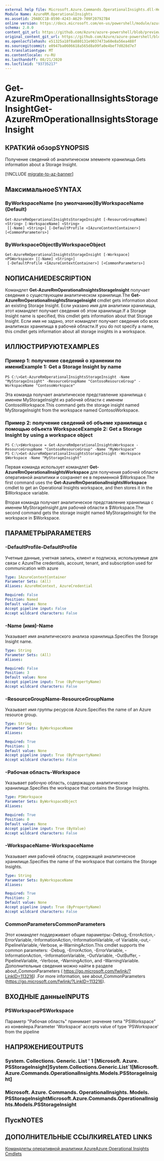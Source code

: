 ```yaml
---
external help file: Microsoft.Azure.Commands.OperationalInsights.dll-Help.xml
Module Name: AzureRM.OperationalInsights
ms.assetid: 29ABCC1B-8590-4243-A629-709F207927B4
online version: https://docs.microsoft.com/en-us/powershell/module/azurerm.operationalinsights/get-azurermoperationalinsightsstorageinsight
schema: 2.0.0
content_git_url: https://github.com/Azure/azure-powershell/blob/preview/src/ResourceManager/OperationalInsights/Commands.OperationalInsights/help/Get-AzureRmOperationalInsightsStorageInsight.md
original_content_git_url: https://github.com/Azure/azure-powershell/blob/preview/src/ResourceManager/OperationalInsights/Commands.OperationalInsights/help/Get-AzureRmOperationalInsightsStorageInsight.md
ms.openlocfilehash: e51325a18f8a880131e9037473a60e8a56ea488f
ms.sourcegitcommit: e0947ba0606618a565d8a99fa0e4bef7d028d7e7
ms.translationtype: MT
ms.contentlocale: ru-RU
ms.lasthandoff: 08/21/2020
ms.locfileid: "93735217"
---
```

# <span data-ttu-id="a50b1-101">Get-AzureRmOperationalInsightsStorageInsight</span><span class="sxs-lookup"><span data-stu-id="a50b1-101">Get-AzureRmOperationalInsightsStorageInsight</span></span>

## <span data-ttu-id="a50b1-102">КРАТКИй обзор</span><span class="sxs-lookup"><span data-stu-id="a50b1-102">SYNOPSIS</span></span>
<span data-ttu-id="a50b1-103">Получение сведений об аналитическом элементе хранилища.</span><span class="sxs-lookup"><span data-stu-id="a50b1-103">Gets information about a Storage Insight.</span></span>

[!INCLUDE [migrate-to-az-banner](../../includes/migrate-to-az-banner.md)]

## <span data-ttu-id="a50b1-104">Максимальное</span><span class="sxs-lookup"><span data-stu-id="a50b1-104">SYNTAX</span></span>

### <span data-ttu-id="a50b1-105">ByWorkspaceName (по умолчанию)</span><span class="sxs-lookup"><span data-stu-id="a50b1-105">ByWorkspaceName (Default)</span></span>
```
Get-AzureRmOperationalInsightsStorageInsight [-ResourceGroupName] <String> [-WorkspaceName] <String>
 [[-Name] <String>] [-DefaultProfile <IAzureContextContainer>] [<CommonParameters>]
```

### <span data-ttu-id="a50b1-106">ByWorkspaceObject</span><span class="sxs-lookup"><span data-stu-id="a50b1-106">ByWorkspaceObject</span></span>
```
Get-AzureRmOperationalInsightsStorageInsight [-Workspace] <PSWorkspace> [[-Name] <String>]
 [-DefaultProfile <IAzureContextContainer>] [<CommonParameters>]
```

## <span data-ttu-id="a50b1-107">NОПИСАНИЕ</span><span class="sxs-lookup"><span data-stu-id="a50b1-107">DESCRIPTION</span></span>
<span data-ttu-id="a50b1-108">Командлет **Get-AzureRmOperationalInsightsStorageInsight** получает сведения о существующем аналитическом хранилище.</span><span class="sxs-lookup"><span data-stu-id="a50b1-108">The **Get-AzureRmOperationalInsightsStorageInsight** cmdlet gets information about an existing Storage Insight.</span></span>
<span data-ttu-id="a50b1-109">Если указано имя для аналитики хранилища, этот командлет получает сведения об этом хранилище.</span><span class="sxs-lookup"><span data-stu-id="a50b1-109">If a Storage Insight name is specified, this cmdlet gets information about that Storage Insight.</span></span>
<span data-ttu-id="a50b1-110">Если имя не задано, этот командлет получает сведения обо всех аналитиках хранилища в рабочей области.</span><span class="sxs-lookup"><span data-stu-id="a50b1-110">If you do not specify a name, this cmdlet gets information about all storage insights in a workspace.</span></span>

## <span data-ttu-id="a50b1-111">ИЛЛЮСТРИРУЮТ</span><span class="sxs-lookup"><span data-stu-id="a50b1-111">EXAMPLES</span></span>

### <span data-ttu-id="a50b1-112">Пример 1: получение сведений о хранении по имени</span><span class="sxs-lookup"><span data-stu-id="a50b1-112">Example 1: Get a Storage Insight by name</span></span>
```
PS C:\>Get-AzureRmOperationalInsightsStorageInsight -Name "MyStorageInsight" -ResourceGroupName "ContosoResourceGroup" -WorkspaceName "ContosoWorkspace"
```

<span data-ttu-id="a50b1-113">Эта команда получает аналитическое представление хранилища с именем MyStorageInsight из рабочей области с именем ContosoWorkspace.</span><span class="sxs-lookup"><span data-stu-id="a50b1-113">This command gets the storage insight named MyStorageInsight from the workspace named ContosoWorkspace.</span></span>

### <span data-ttu-id="a50b1-114">Пример 2: получение сведений об объеме хранилища с помощью объекта Workspace</span><span class="sxs-lookup"><span data-stu-id="a50b1-114">Example 2: Get a Storage Insight by using a workspace object</span></span>
```
PS C:\>$Workspace = Get-AzureRmOperationalInsightsWorkspace -ResourceGroupName "ContosoResourceGroup" -Name "MyWorkspace"
PS C:\>Get-AzureRmOperationalInsightsStorageInsight -Workspace $Workspace -Name "MyStorageInsight"
```

<span data-ttu-id="a50b1-115">Первая команда использует командлет **Get-AzureRmOperationalInsightsWorkspace** для получения рабочей области оперативной аналитики и сохраняет ее в переменной $Workspace.</span><span class="sxs-lookup"><span data-stu-id="a50b1-115">The first command uses the **Get-AzureRmOperationalInsightsWorkspace** cmdlet to get an Operational Insights workspace, and then stores it in the $Workspace variable.</span></span>

<span data-ttu-id="a50b1-116">Вторая команда получает аналитическое представление хранилища с именем MyStorageInsight для рабочей области в $Workspace.</span><span class="sxs-lookup"><span data-stu-id="a50b1-116">The second command gets the storage insight named MyStorageInsight for the workspace in $Workspace.</span></span>

## <span data-ttu-id="a50b1-117">ПАРАМЕТРЫ</span><span class="sxs-lookup"><span data-stu-id="a50b1-117">PARAMETERS</span></span>

### <span data-ttu-id="a50b1-118">-DefaultProfile</span><span class="sxs-lookup"><span data-stu-id="a50b1-118">-DefaultProfile</span></span>
<span data-ttu-id="a50b1-119">Учетные данные, учетная запись, клиент и подписка, используемые для связи с Azure</span><span class="sxs-lookup"><span data-stu-id="a50b1-119">The credentials, account, tenant, and subscription used for communication with azure</span></span>

```yaml
Type: IAzureContextContainer
Parameter Sets: (All)
Aliases: AzureRmContext, AzureCredential

Required: False
Position: Named
Default value: None
Accept pipeline input: False
Accept wildcard characters: False
```

### <span data-ttu-id="a50b1-120">-Name (имя)</span><span class="sxs-lookup"><span data-stu-id="a50b1-120">-Name</span></span>
<span data-ttu-id="a50b1-121">Указывает имя аналитического анализа хранилища.</span><span class="sxs-lookup"><span data-stu-id="a50b1-121">Specifies the Storage Insight name.</span></span>

```yaml
Type: String
Parameter Sets: (All)
Aliases: 

Required: False
Position: 3
Default value: None
Accept pipeline input: True (ByPropertyName)
Accept wildcard characters: False
```

### <span data-ttu-id="a50b1-122">-ResourceGroupName</span><span class="sxs-lookup"><span data-stu-id="a50b1-122">-ResourceGroupName</span></span>
<span data-ttu-id="a50b1-123">Указывает имя группы ресурсов Azure.</span><span class="sxs-lookup"><span data-stu-id="a50b1-123">Specifies the name of an Azure resource group.</span></span>

```yaml
Type: String
Parameter Sets: ByWorkspaceName
Aliases: 

Required: True
Position: 1
Default value: None
Accept pipeline input: True (ByPropertyName)
Accept wildcard characters: False
```

### <span data-ttu-id="a50b1-124">-Рабочая область</span><span class="sxs-lookup"><span data-stu-id="a50b1-124">-Workspace</span></span>
<span data-ttu-id="a50b1-125">Указывает рабочую область, содержащую аналитическое хранилище.</span><span class="sxs-lookup"><span data-stu-id="a50b1-125">Specifies the workspace that contains the Storage Insights.</span></span>

```yaml
Type: PSWorkspace
Parameter Sets: ByWorkspaceObject
Aliases: 

Required: True
Position: 0
Default value: None
Accept pipeline input: True (ByValue)
Accept wildcard characters: False
```

### <span data-ttu-id="a50b1-126">-WorkspaceName</span><span class="sxs-lookup"><span data-stu-id="a50b1-126">-WorkspaceName</span></span>
<span data-ttu-id="a50b1-127">Указывает имя рабочей области, содержащей аналитическое хранилище.</span><span class="sxs-lookup"><span data-stu-id="a50b1-127">Specifies the name of the workspace that contains the Storage Insights.</span></span>

```yaml
Type: String
Parameter Sets: ByWorkspaceName
Aliases: 

Required: True
Position: 2
Default value: None
Accept pipeline input: True (ByPropertyName)
Accept wildcard characters: False
```

### <span data-ttu-id="a50b1-128">CommonParameters</span><span class="sxs-lookup"><span data-stu-id="a50b1-128">CommonParameters</span></span>
<span data-ttu-id="a50b1-129">Этот командлет поддерживает общие параметры:-Debug,-ErrorAction,-ErrorVariable,-InformationAction,-InformationVariable,-of Variable,-out,-PipelineVariable,-Verbose, и-WarningAction.</span><span class="sxs-lookup"><span data-stu-id="a50b1-129">This cmdlet supports the common parameters: -Debug, -ErrorAction, -ErrorVariable, -InformationAction, -InformationVariable, -OutVariable, -OutBuffer, -PipelineVariable, -Verbose, -WarningAction, and -WarningVariable.</span></span> <span data-ttu-id="a50b1-130">Дополнительные сведения можно найти в разделе about_CommonParameters ( https://go.microsoft.com/fwlink/?LinkID=113216) .</span><span class="sxs-lookup"><span data-stu-id="a50b1-130">For more information, see about_CommonParameters (https://go.microsoft.com/fwlink/?LinkID=113216).</span></span>

## <span data-ttu-id="a50b1-131">ВХОДНЫЕ данные</span><span class="sxs-lookup"><span data-stu-id="a50b1-131">INPUTS</span></span>

### <span data-ttu-id="a50b1-132">PSWorkspace</span><span class="sxs-lookup"><span data-stu-id="a50b1-132">PSWorkspace</span></span>
<span data-ttu-id="a50b1-133">Параметр "Рабочая область" принимает значение типа "PSWorkspace" из конвейера.</span><span class="sxs-lookup"><span data-stu-id="a50b1-133">Parameter 'Workspace' accepts value of type 'PSWorkspace' from the pipeline</span></span>

## <span data-ttu-id="a50b1-134">НАПРЯЖЕНИЕ</span><span class="sxs-lookup"><span data-stu-id="a50b1-134">OUTPUTS</span></span>

### <span data-ttu-id="a50b1-135">System. Collections. Generic. List ' 1 [Microsoft. Azure. PSStorageInsight]</span><span class="sxs-lookup"><span data-stu-id="a50b1-135">System.Collections.Generic.List\`1[Microsoft.Azure.Commands.OperationalInsights.Models.PSStorageInsight]</span></span>

### <span data-ttu-id="a50b1-136">Microsoft. Azure. Commands. OperationalInsights. Models. PSStorageInsight</span><span class="sxs-lookup"><span data-stu-id="a50b1-136">Microsoft.Azure.Commands.OperationalInsights.Models.PSStorageInsight</span></span>

## <span data-ttu-id="a50b1-137">Пуск</span><span class="sxs-lookup"><span data-stu-id="a50b1-137">NOTES</span></span>

## <span data-ttu-id="a50b1-138">ДОПОЛНИТЕЛЬНЫЕ ССЫЛКИ</span><span class="sxs-lookup"><span data-stu-id="a50b1-138">RELATED LINKS</span></span>

[<span data-ttu-id="a50b1-139">Командлеты оперативной аналитики Azure</span><span class="sxs-lookup"><span data-stu-id="a50b1-139">Azure Operational Insights Cmdlets</span></span>](./AzureRM.OperationalInsights.md)



